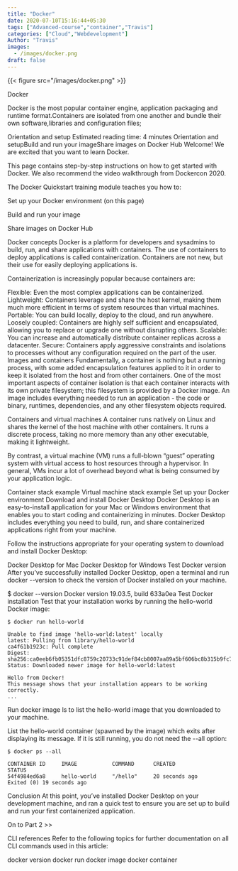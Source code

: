 ```yaml
---
title: "Docker"
date: 2020-07-10T15:16:44+05:30
tags: ["Advanced-course","container","Travis"]
categories: ["Cloud","Webdevelopment"]
Author: "Travis"
images:
  - /images/docker.png
draft: false
---
```


{{< figure src="/images/docker.png" >}}

Docker

Docker is the most popular container engine, application packaging and runtime format.Containers are isolated from one another and bundle their own software,libraries and configuration files;

Orientation and setup
Estimated reading time: 4 minutes
Orientation and setupBuild and run your imageShare images on Docker Hub
Welcome! We are excited that you want to learn Docker.

This page contains step-by-step instructions on how to get started with Docker. We also recommend the video walkthrough from Dockercon 2020.


The Docker Quickstart training module teaches you how to:

Set up your Docker environment (on this page)

Build and run your image

Share images on Docker Hub

Docker concepts
Docker is a platform for developers and sysadmins to build, run, and share applications with containers. The use of containers to deploy applications is called containerization. Containers are not new, but their use for easily deploying applications is.

Containerization is increasingly popular because containers are:

Flexible: Even the most complex applications can be containerized.
Lightweight: Containers leverage and share the host kernel, making them much more efficient in terms of system resources than virtual machines.
Portable: You can build locally, deploy to the cloud, and run anywhere.
Loosely coupled: Containers are highly self sufficient and encapsulated, allowing you to replace or upgrade one without disrupting others.
Scalable: You can increase and automatically distribute container replicas across a datacenter.
Secure: Containers apply aggressive constraints and isolations to processes without any configuration required on the part of the user.
Images and containers
Fundamentally, a container is nothing but a running process, with some added encapsulation features applied to it in order to keep it isolated from the host and from other containers. One of the most important aspects of container isolation is that each container interacts with its own private filesystem; this filesystem is provided by a Docker image. An image includes everything needed to run an application - the code or binary, runtimes, dependencies, and any other filesystem objects required.

Containers and virtual machines
A container runs natively on Linux and shares the kernel of the host machine with other containers. It runs a discrete process, taking no more memory than any other executable, making it lightweight.

By contrast, a virtual machine (VM) runs a full-blown “guest” operating system with virtual access to host resources through a hypervisor. In general, VMs incur a lot of overhead beyond what is being consumed by your application logic.

Container stack example	Virtual machine stack example
Set up your Docker environment
Download and install Docker Desktop
Docker Desktop is an easy-to-install application for your Mac or Windows environment that enables you to start coding and containerizing in minutes. Docker Desktop includes everything you need to build, run, and share containerized applications right from your machine.

Follow the instructions appropriate for your operating system to download and install Docker Desktop:

Docker Desktop for Mac
Docker Desktop for Windows
Test Docker version
After you’ve successfully installed Docker Desktop, open a terminal and run docker --version to check the version of Docker installed on your machine.

$ docker --version
Docker version 19.03.5, build 633a0ea
Test Docker installation
Test that your installation works by running the hello-world Docker image:

    $ docker run hello-world

    Unable to find image 'hello-world:latest' locally
    latest: Pulling from library/hello-world
    ca4f61b1923c: Pull complete
    Digest: sha256:ca0eeb6fb05351dfc8759c20733c91def84cb8007aa89a5bf606bc8b315b9fc7
    Status: Downloaded newer image for hello-world:latest

    Hello from Docker!
    This message shows that your installation appears to be working correctly.
    ...
Run docker image ls to list the hello-world image that you downloaded to your machine.

List the hello-world container (spawned by the image) which exits after displaying its message. If it is still running, you do not need the --all option:

    $ docker ps --all

    CONTAINER ID     IMAGE           COMMAND      CREATED            STATUS
    54f4984ed6a8     hello-world     "/hello"     20 seconds ago     Exited (0) 19 seconds ago
Conclusion
At this point, you’ve installed Docker Desktop on your development machine, and ran a quick test to ensure you are set up to build and run your first containerized application.

On to Part 2 >>

CLI references
Refer to the following topics for further documentation on all CLI commands used in this article:

docker version
docker run
docker image
docker container
